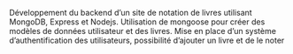 Développement du backend d’un site de notation de livres utilisant MongoDB, Express et Nodejs. Utilisation de mongoose pour créer des modèles de données utilisateur et des livres. Mise en place d’un système d’authentification des utilisateurs, possibilité d’ajouter un livre et de le noter
